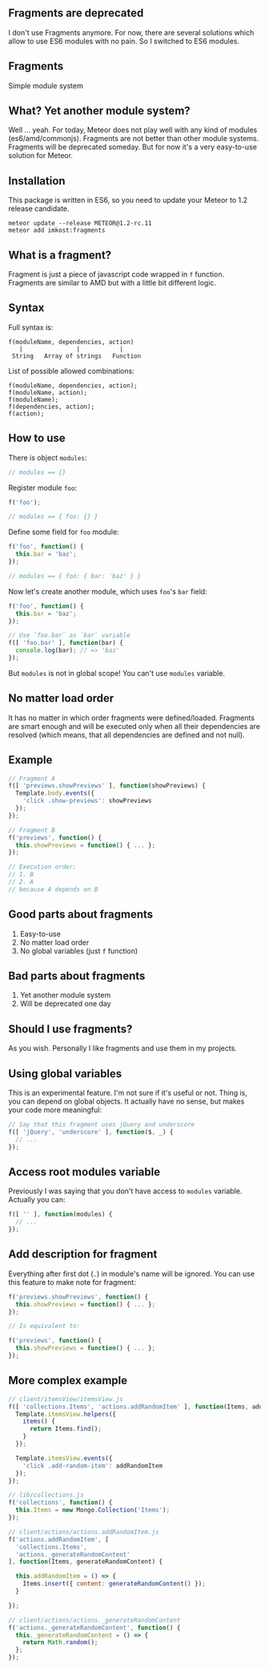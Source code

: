 ## Fragments are deprecated

I don't use Fragments anymore. For now, there are several solutions which allow to use ES6 modules with no pain. So I switched to ES6 modules.

## Fragments

Simple module system

## What? Yet another module system?

Well ... yeah. For today, Meteor does not play well with any kind of modules (es6/amd/commonjs). Fragments are not better than other module systems. Fragments will be deprecated someday. But for now it's a very easy-to-use solution for Meteor.

## Installation

This package is written in ES6, so you need to update your Meteor to 1.2 release candidate.

```
meteor update --release METEOR@1.2-rc.11
meteor add imkost:fragments
```

## What is a fragment?

Fragment is just a piece of javascript code wrapped in `f` function. Fragments are similar to AMD but with a little bit different logic.

## Syntax

Full syntax is:

```
f(moduleName, dependencies, action)
   |               |           |
 String   Array of strings   Function
```

List of possible allowed combinations:

```
f(moduleName, dependencies, action);
f(moduleName, action);
f(moduleName);
f(dependencies, action);
f(action);
```

## How to use

There is object `modules`:

```javascript
// modules == {}
```

Register module `foo`:

```javascript
f('foo');

// modules == { foo: {} }
```

Define some field for `foo` module:

```javascript
f('foo', function() {
  this.bar = 'baz';
});

// modules == { foo: { bar: 'baz' } }
```

Now let's create another module, which uses `foo`'s `bar` field:

```javascript
f('foo', function() {
  this.bar = 'baz';
});

// Use `foo.bar` as `bar` variable
f([ 'foo.bar' ], function(bar) {
  console.log(bar); // => 'baz'
});
```

But `modules` is not in global scope! You can't use `modules` variable.

## No matter load order

It has no matter in which order fragments were defined/loaded. Fragments are smart enough and will be executed only when all their dependencies are resolved (which means, that all dependencies are defined and not null).

## Example

```javascript
// Fragment A
f([ 'previews.showPreviews' ], function(showPreviews) {
  Template.body.events({
    'click .show-previews': showPreviews
  });
});

// Fragment B
f('previews', function() {
  this.showPreviews = function() { ... };
});

// Execution order:
// 1. B
// 2. A
// because A depends on B
```

## Good parts about fragments

1. Easy-to-use
2. No matter load order
3. No global variables (just `f` function)

## Bad parts about fragments

1. Yet another module system
2. Will be deprecated one day

## Should I use fragments?

As you wish. Personally I like fragments and use them in my projects.

## Using global variables

This is an experimental feature. I'm not sure if it's useful or not. Thing is, you can depend on global objects. It actually have no sense, but makes your code more meaningful:

```javascript
// Say that this fragment uses jQuery and underscore
f([ 'jQuery', 'underscore' ], function($, _) {
  // ...
});
```

## Access root modules variable

Previously I was saying that you don't have access to `modules` variable. Actually you can:

```javascript
f([ '' ], function(modules) {
  // ...
});
```

## Add description for fragment

Everything after first dot (`.`) in module's name will be ignored. You can use this feature to make note for fragment:

```javascript
f('previews.showPreviews', function() {
  this.showPreviews = function() { ... };
});

// Is equivalent to:

f('previews', function() {
  this.showPreviews = function() { ... };
});
```

## More complex example

```javascript
// client/itemsView/itemsView.js
f([ 'collections.Items', 'actions.addRandomItem' ], function(Items, addRandomItem) {
  Template.itemsView.helpers({
    items() {
      return Items.find();
    }
  });

  Template.itemsView.events({
    'click .add-random-item': addRandomItem
  });
});
```

```javascript
// lib/collections.js
f('collections', function() {
  this.Items = new Mongo.Collection('Items');
});
```

```javascript
// client/actions/actions.addRandomItem.js
f('actions.addRandomItem', [
  'collections.Items',
  'actions._generateRandomContent'
], function(Items, generateRandomContent) {  

  this.addRandomItem = () => {
    Items.insert({ content: generateRandomContent() });
  }

});

// client/actions/actions._generateRandomContent
f('actions._generateRandomContent', function() {
  this._generateRandomContent = () => {
    return Math.random();
  };
});
```
